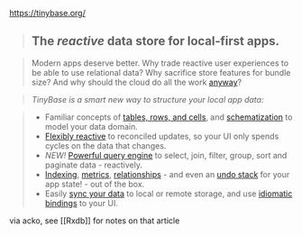https://tinybase.org/

> ## The _reactive_ data store for local‑first apps.

> Modern apps deserve better. Why trade reactive user experiences to be able to use relational data? Why sacrifice store features for bundle size? And why should the cloud do all the work [anyway](https://www.inkandswitch.com/local-first/)?

> _TinyBase is a smart new way to structure your local app data:_

> -   Familiar concepts of [tables, rows, and cells](https://tinybase.org/#set-and-get-tables-rows-and-cells), and [schematization](https://tinybase.org/#apply-schemas-to-tables) to model your data domain.
> -   [Flexibly reactive](https://tinybase.org/#register-listeners-at-any-granularity) to reconciled updates, so your UI only spends cycles on the data that changes.
> -   _NEW!_ [Powerful query engine](https://tinybase.org/#build-complex-queries-with-tinyql) to select, join, filter, group, sort and paginate data - reactively.
> -   [Indexing](https://tinybase.org/#create-indexes-for-fast-lookups), [metrics](https://tinybase.org/#define-metrics-and-aggregations), [relationships](https://tinybase.org/#configure-relationships-between-tables) - and even an [undo stack](https://tinybase.org/#use-checkpoints-for-an-easy-undo-stack) for your app state! - out of the box.
> -   Easily [sync your data](https://tinybase.org/#persist-data-to-browser-file-or-server) to local or remote storage, and use [idiomatic bindings](https://tinybase.org/#call-hooks-to-bind-to-data) to your UI.

via acko, see [[Rxdb]] for notes on that article